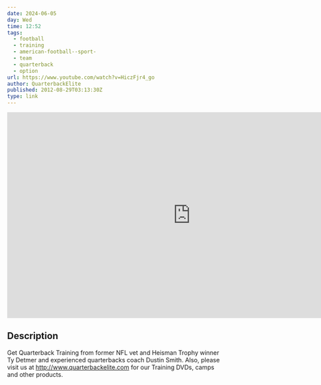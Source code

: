 ```yaml
---
date: 2024-06-05
day: Wed
time: 12:52
tags:
  - football
  - training
  - american-football--sport-
  - team
  - quarterback
  - option
url: https://www.youtube.com/watch?v=HiczFjr4_go
author: QuarterbackElite
published: 2012-08-29T03:13:30Z
type: link
---
```



<iframe width="854" height="480" src="https://www.youtube.com/embed/HiczFjr4_go" frameborder="0" allowfullscreen></iframe>

## Description
Get Quarterback Training from former NFL vet and Heisman Trophy winner Ty Detmer and experienced quarterbacks coach Dustin Smith.  Also, please visit us at http://www.quarterbackelite.com for our Training DVDs, camps and other products.